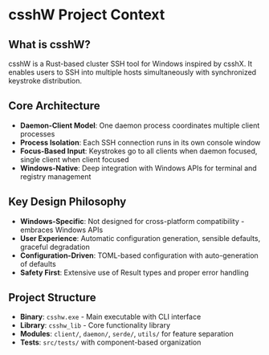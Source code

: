 # csshW Project Context

## What is csshW?
csshW is a Rust-based cluster SSH tool for Windows inspired by csshX. It enables users to SSH into multiple hosts simultaneously with synchronized keystroke distribution.

## Core Architecture
- **Daemon-Client Model**: One daemon process coordinates multiple client processes
- **Process Isolation**: Each SSH connection runs in its own console window
- **Focus-Based Input**: Keystrokes go to all clients when daemon focused, single client when client focused
- **Windows-Native**: Deep integration with Windows APIs for terminal and registry management

## Key Design Philosophy
- **Windows-Specific**: Not designed for cross-platform compatibility - embraces Windows APIs
- **User Experience**: Automatic configuration generation, sensible defaults, graceful degradation
- **Configuration-Driven**: TOML-based configuration with auto-generation of defaults
- **Safety First**: Extensive use of Result types and proper error handling

## Project Structure
- **Binary**: `csshw.exe` - Main executable with CLI interface
- **Library**: `csshw_lib` - Core functionality library
- **Modules**: `client/`, `daemon/`, `serde/`, `utils/` for feature separation
- **Tests**: `src/tests/` with component-based organization

